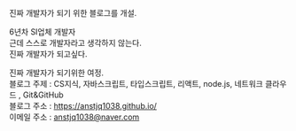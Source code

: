 진짜 개발자가 되기 위한 블로그를 개설.

6년차 SI업체 개발자  
근데 스스로 개발자라고 생각하지 않는다.  
진짜 개발자가 되고싶다.

진짜 개발자가 되기위한 여정.  
블로그 주제 : CS지식, 자바스크립트, 타입스크립트, 리액트, node.js, 네트워크  클라우드 , Git&GitHub  
블로그 주소 : https://anstjq1038.github.io/  
이메일 주소 : anstjq1038@naver.com